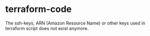 # terraform-code

The ssh-keys, ARN (Amazon Resource Name) or other keys used in terraform script does not exist anymore.
